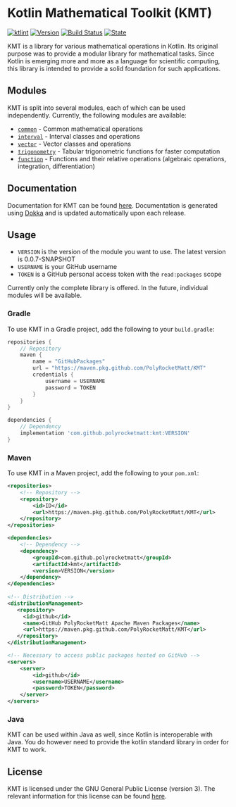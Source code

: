 # Kotlin Mathematical Toolkit (KMT)

[![ktlint](https://img.shields.io/badge/code%20style-%E2%9D%A4-FF4081.svg?style=for-the-badge)](https://ktlint.github.io/)
[![Version](https://img.shields.io/badge/dynamic/json?color=blue&label=version&query=version&url=https%3A%2F%2Fraw.githubusercontent.com%2FPolyRocketMatt%2FKMT%2Fmain%2Fversion.json&style=for-the-badge)](https://github.com/PolyRocketMatt/KMT/releases)
[![Build Status](https://img.shields.io/badge/build-passing-brightgreen?style=for-the-badge)]()
[![State](https://img.shields.io/badge/State-ALPHA-red?style=for-the-badge)]()

KMT is a library for various mathematical operations in Kotlin. Its original purpose was to provide
a modular library for mathematical tasks. Since Kotlin is emerging more and more as a language for 
scientific computing, this library is intended to provide a solid foundation for such applications.

## Modules

KMT is split into several modules, each of which can be used independently. Currently, the following modules
are available:

* [`common`](https://github.com/PolyRocketMatt/KMT/wiki/KMT-Common) - Common mathematical operations
* [`interval`](https://github.com/PolyRocketMatt/KMT/wiki/KMT-Interval) - Interval classes and operations
* [`vector`](https://github.com/PolyRocketMatt/KMT/wiki/KMT-Vector) - Vector classes and operations
* [`trigonometry`](https://github.com/PolyRocketMatt/KMT/wiki/KMT-Trigonometry) - Tabular trigonometric functions for faster computation
* [`function`](https://github.com/PolyRocketMatt/KMT/wiki/KMT-Function) - Functions and their relative operations (algebraic operations, integration, differentiation)

## Documentation

Documentation for KMT can be found [here](http://polyrocketmatt.me/KMT/). Documentation is generated
using [Dokka](https://github.com/Kotlin/dokka) and is updated automatically upon each release.

## Usage

- ```VERSION``` is the version of the module you want to use. The latest version is 0.0.7-SNAPSHOT
- ```USERNAME``` is your GitHub username
- ```TOKEN``` is a GitHub personal access token with the `read:packages` scope

Currently only the complete library is offered. In the future, individual modules will be available.

### Gradle

To use KMT in a Gradle project, add the following to your `build.gradle`:

```groovy
repositories {
    // Repository
    maven {
        name = "GitHubPackages"
        url = "https://maven.pkg.github.com/PolyRocketMatt/KMT"
        credentials {
            username = USERNAME
            password = TOKEN
        }
    }
}

dependencies {
    // Dependency
    implementation 'com.github.polyrocketmatt:kmt:VERSION'
}
```

### Maven 

To use KMT in a Maven project, add the following to your `pom.xml`:

```xml
<repositories>
    <!-- Repository -->
    <repository>
        <id>ID</id>
        <url>https://maven.pkg.github.com/PolyRocketMatt/KMT</url>
    </repository>
</repositories>

<dependencies>
    <!-- Dependency -->
    <dependency>
        <groupId>com.github.polyrocketmatt</groupId>
        <artifactId>kmt</artifactId>
        <version>VERSION</version>
    </dependency>
</dependencies>
        
<!-- Distribution -->
<distributionManagement>
   <repository>
     <id>github</id>
     <name>GitHub PolyRocketMatt Apache Maven Packages</name>
     <url>https://maven.pkg.github.com/PolyRocketMatt/KMT</url>
   </repository>
</distributionManagement>

<!-- Necessary to access public packages hosted on GitHub -->
<servers>
    <server>
        <id>github</id>
        <username>USERNAME</username>
        <password>TOKEN</password>
    </server>
</servers>
```

### Java

KMT can be used within Java as well, since Kotlin is interoperable with Java. You do however need to provide the kotlin
standard library in order for KMT to work.

## License

KMT is licensed under the GNU General Public License (version 3). The relevant information for this license can be found [here](https://www.gnu.org/licenses/gpl-3.0.html).